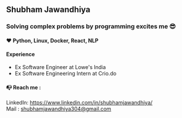 ## Shubham Jawandhiya
### Solving complex problems by programming excites me 😎
#### ❤ Python, Linux, Docker, React, NLP
#### Experience
- Ex Software Engineer at Lowe's India
- Ex Software Engineering Intern at Crio.do
#### 📭 Reach me :    
LinkedIn: https://www.linkedin.com/in/shubhamjawandhiya/    
Mail   : shubhamjawandhiya304@gmail.com

<!--
**ShubhamRJ/ShubhamRJ** is a ✨ _special_ ✨ repository because its `README.md` (this file) appears on your GitHub profile.

Here are some ideas to get you started:

- 🔭 I’m currently working on ...
- 🌱 I’m currently learning ...
- 👯 I’m looking to collaborate on ...
- 🤔 I’m looking for help with ...
- 💬 Ask me about ...
- 📫 How to reach me: ...
- 😄 Pronouns: ...
- ⚡ Fun fact: ...
-->
